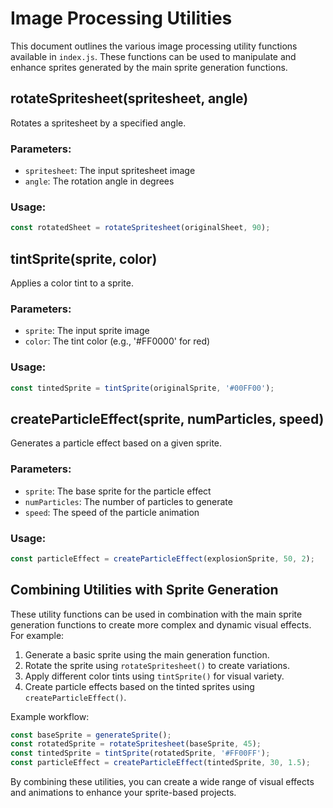 # Image Processing Utilities

This document outlines the various image processing utility functions available in `index.js`. These functions can be used to manipulate and enhance sprites generated by the main sprite generation functions.

## rotateSpritesheet(spritesheet, angle)

Rotates a spritesheet by a specified angle.

### Parameters:
- `spritesheet`: The input spritesheet image
- `angle`: The rotation angle in degrees

### Usage:
```javascript
const rotatedSheet = rotateSpritesheet(originalSheet, 90);
```

## tintSprite(sprite, color)

Applies a color tint to a sprite.

### Parameters:
- `sprite`: The input sprite image
- `color`: The tint color (e.g., '#FF0000' for red)

### Usage:
```javascript
const tintedSprite = tintSprite(originalSprite, '#00FF00');
```

## createParticleEffect(sprite, numParticles, speed)

Generates a particle effect based on a given sprite.

### Parameters:
- `sprite`: The base sprite for the particle effect
- `numParticles`: The number of particles to generate
- `speed`: The speed of the particle animation

### Usage:
```javascript
const particleEffect = createParticleEffect(explosionSprite, 50, 2);
```

## Combining Utilities with Sprite Generation

These utility functions can be used in combination with the main sprite generation functions to create more complex and dynamic visual effects. For example:

1. Generate a basic sprite using the main generation function.
2. Rotate the sprite using `rotateSpritesheet()` to create variations.
3. Apply different color tints using `tintSprite()` for visual variety.
4. Create particle effects based on the tinted sprites using `createParticleEffect()`.

Example workflow:
```javascript
const baseSprite = generateSprite();
const rotatedSprite = rotateSpritesheet(baseSprite, 45);
const tintedSprite = tintSprite(rotatedSprite, '#FF00FF');
const particleEffect = createParticleEffect(tintedSprite, 30, 1.5);
```

By combining these utilities, you can create a wide range of visual effects and animations to enhance your sprite-based projects.